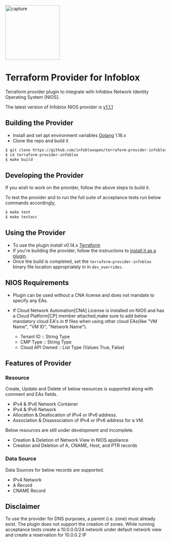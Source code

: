  <img width="171" alt="capture" src="https://user-images.githubusercontent.com/36291746/39614422-6b653088-4f8d-11e8-83fd-05b18ca974a2.PNG">
 
# Terraform Provider for Infoblox
Terraform provider plugin to integrate with Infoblox Network Identity Operating System [NIOS].

The latest version of Infoblox NIOS provider is [v1.1.1](https://github.com/infobloxopen/terraform-provider-infoblox/releases/tag/v1.1.1)

## Building the Provider
* Install and set apt environment variables [Golang](https://golang.org/doc/install) 1.16.x
* Clone the repo and build it
```sh
$ git clone https://github.com/infobloxopen/terraform-provider-infoblox
$ cd terraform-provider-infoblox
$ make build
```

## Developing the Provider
If you wish to work on the provider, follow the above steps to build it.

To test the provider and to run the full suite of acceptance tests run below commands accordingly,
```sh
$ make test
$ make testacc
```

## Using the Provider
* To use the plugin install v0.14.x [Terraform](https://www.terraform.io/downloads.html)
* If you're building the provider, follow the instructions to [install it as a plugin](https://www.terraform.io/docs/cli/config/config-file.html#development-overrides-for-provider-developers). 
* Once the build is completed, set the `terraform-provider-infoblox` binary file location appropriately in in `dev_overrides`.

## NIOS Requirements
* Plugin can be used without a CNA license and does not mandate to specify any EAs.

* If Cloud Network Automation[CNA] License is installed on NIOS and has a Cloud Platform[CP] member attached,make sure to add below mandatory cloud EA's in tf files when using other cloud EAs(like "VM Name", "VM ID", "Network Name").   
   * Tenant ID :: String Type
   * CMP Type :: String Type
   * Cloud API Owned :: List Type (Values True, False)
   
## Features of Provider
### Resource
Create, Update and Delete of below resources is supported along with comment and EAs fields.
* IPv4 & IPv6 Network Container
* IPv4 & IPv6 Network
* Allocation & Deallocation of IPv4 or IPv6 address.
* Association & Disassociation of IPv4 or IPv6 address for a VM.

Below resources are still under development and incomplete.
* Creation & Deletion of Network View in NIOS appliance
* Creation and Deletion of A, CNAME, Host, and PTR records

### Data Source
Data Sources for below records are supported.
* IPv4 Network
* A Record
* CNAME Record

## Disclaimer
To use the provider for DNS purposes, a parent (i.e. zone) must already exist. The plugin does not support the creation of zones.
While running acceptance tests create a 10.0.0.0/24 network under default network view and create a reservation for 10.0.0.2 IP
